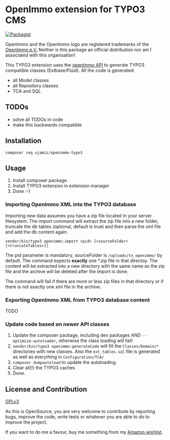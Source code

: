 # OpenImmo extension for TYPO3 CMS

[![Packagist](https://img.shields.io/packagist/v/ujamii/openimmo-typo3.svg?colorB=green&style=flat)](https://packagist.org/packages/ujamii/openimmo-typo3)

OpenImmo and the OpenImmo logo are registered trademarks of the [OpenImmo e.V.](http://www.openimmo.de)
Neither is this package an official distribution nor am I associated with this organisation!

This TYPO3 extension uses the [openImmo API](https://github.com/ujamii/openimmo) to generate TYPO3 compatible classes
(Extbase/Fluid). All the code is generated:
- all Model classes
- all Repository classes
- TCA and SQL

## TODOs

- solve all TODOs in code
- make this backwards compatible

## Installation

```shell
composer req ujamii/openimmo-typo3
```

## Usage

1. Install composer package.
2. Install TYPO3 extension in extension manager
3. Done :-)

### Importing OpenImmo XML into the TYPO3 database

Importing new data assumes you have a zip file located in your server filesystem. The import command
will extract the zip file into a new folder, truncate the db tables (optional, default is true) and
then parse the xml file and add the db content again.

```shell
vendor/bin/typo3 openimmo:import <pid> [<sourceFolder> [<truncateTables>]]
```

The pid parameter is mandatory, sourceFolder is `/uploads/tx_openimmo/` by default. The command expects
**exactly** one *.zip file in that directoy. The content will be extracted into a new directory with the
same name as the zip file and the archive will be deleted after the import is done.

The command will fail if there are more or less zip files in that directory or if there is not exactly one
xml file in the archive.

### Exporting OpenImmo XML from TYPO3 database content

TODO

### Update code based on newer API classes 

1. Update the composer package, including dev packages AND `--optimize-autoloader`, otherwise the class loading will fail!
2. `vendor/bin/typo3 openimmo:generateCode` will fill the `Classes/Domain/*` directories with new classes. 
Also the `ext_tables.sql` file is generated as well as everything in `Configuration/TCA/` 
3. `composer dumpautoload` to update the autoloading.
4. Clear all(!) the TYPO3 caches
5. Done.

## License and Contribution

[GPLv3](LICENSE)

As this is OpenSource, you are very welcome to contribute by reporting bugs, improve the code, write tests or 
whatever you are able to do to improve the project.

If you want to do me a favour, buy me something from my [Amazon wishlist](https://www.amazon.de/registry/wishlist/2C7LSRMLEAD4F).